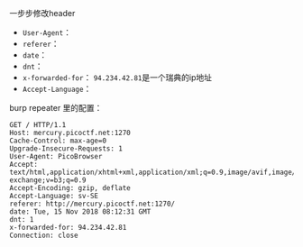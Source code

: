 一步步修改header

- `User-Agent`：
- `referer`：
- `date`：
- `dnt`：
- `x-forwarded-for`： `94.234.42.81`是一个瑞典的ip地址
- `Accept-Language`：


burp repeater 里的配置：
```
GET / HTTP/1.1
Host: mercury.picoctf.net:1270
Cache-Control: max-age=0
Upgrade-Insecure-Requests: 1
User-Agent: PicoBrowser
Accept: text/html,application/xhtml+xml,application/xml;q=0.9,image/avif,image/webp,image/apng,*/*;q=0.8,application/signed-exchange;v=b3;q=0.9
Accept-Encoding: gzip, deflate
Accept-Language: sv-SE
referer: http://mercury.picoctf.net:1270/
date: Tue, 15 Nov 2018 08:12:31 GMT
dnt: 1
x-forwarded-for: 94.234.42.81
Connection: close
```